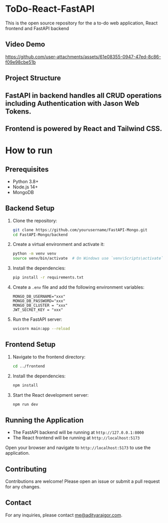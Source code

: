 # ToDo-React-FastAPI

This is the open source repository for the a to-do web application, React frontend and FastAPI backend

## Video Demo
https://github.com/user-attachments/assets/61e08355-0947-47ed-8c86-f09e98cbe51b

## Project Structure

## FastAPI in backend handles all CRUD operations including Authentication with Jason Web Tokens.

## Frontend is powered by React and Tailwind CSS.

# How to run

## Prerequisites

-   Python 3.8+
-   Node.js 14+
-   MongoDB

## Backend Setup

1. Clone the repository:

    ```bash
    git clone https://github.com/yourusername/FastAPI-Mongo.git
    cd FastAPI-Mongo/backend
    ```

2. Create a virtual environment and activate it:

    ```bash
    python -m venv venv
    source venv/bin/activate  # On Windows use `venv\Scripts\activate`
    ```

3. Install the dependencies:

    ```bash
    pip install -r requirements.txt
    ```

4. Create a `.env` file and add the following environment variables:

    ```plaintext
    MONGO_DB_USERNAME="xxx"
    MONGO_DB_PASSWORD="xxx"
    MONGO_DB_CLUSTER = "xxx"
    JWT_SECRET_KEY = "xxx"
    ```

5. Run the FastAPI server:
    ```bash
    uvicorn main:app --reload
    ```

## Frontend Setup

1. Navigate to the frontend directory:

    ```bash
    cd ../frontend
    ```

2. Install the dependencies:

    ```bash
    npm install
    ```

3. Start the React development server:
    ```bash
    npm run dev
    ```

## Running the Application

-   The FastAPI backend will be running at `http://127.0.0.1:8000`
-   The React frontend will be running at `http://localhost:5173`

Open your browser and navigate to `http://localhost:5173` to use the application.

## Contributing

Contributions are welcome! Please open an issue or submit a pull request for any changes.

## Contact

For any inquiries, please contact [me@adityarajgor.com](mailto:me@adityarajgor.com).
